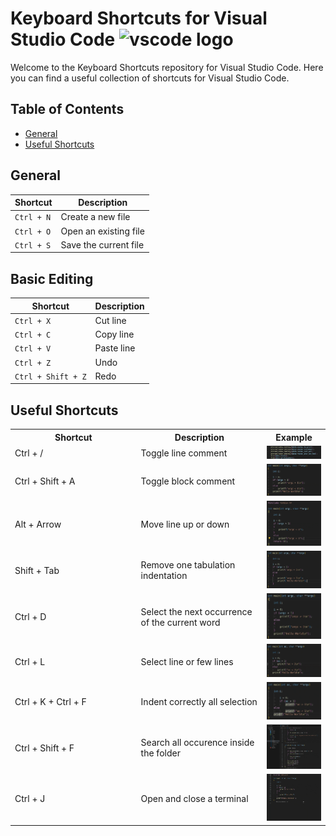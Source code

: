 
# Keyboard Shortcuts for Visual Studio Code <!-- link to add vs code image --> <img src="https://cdn.jsdelivr.net/gh/devicons/devicon/icons/vscode/vscode-original.svg" height = "20" alt="vscode logo"/>

Welcome to the Keyboard Shortcuts repository for Visual Studio Code. Here you can find a useful collection of shortcuts for Visual Studio Code.

## Table of Contents

- [General](#general)
- [Useful Shortcuts](#useful-shortcuts)


## General

| Shortcut | Description |
| --- | --- |
| `Ctrl + N` | Create a new file |
| `Ctrl + O` | Open an existing file |
| `Ctrl + S` | Save the current file |

## Basic Editing

| Shortcut | Description |
| --- | --- |
| `Ctrl + X` | Cut line |
| `Ctrl + C` | Copy line |
| `Ctrl + V` | Paste line |
| `Ctrl + Z` | Undo |
| `Ctrl + Shift + Z` | Redo |

## Useful Shortcuts

<table>
  <tr>
    <th style="width: 40%;">Shortcut</th>
    <th style="width: 40%;">Description</th>
    <th style="width: 20%;">Example</th>
  </tr>
  <tr>
    <td>Ctrl + /</td>
    <td>Toggle line comment</td>
    <td><img src="https://github.com/Neoblacks/Vscode-Shortcuts/blob/main/ressources/ctrl+%3F.gif?raw=true" alt="ctrl" border="0"></td>
  </tr>
  <tr>
    <td>Ctrl + Shift + A</td>
    <td>Toggle block comment</td>
    <td><img src="https://github.com/Neoblacks/Vscode-Shortcuts/blob/main/ressources/ctrl%20+%20shift%20+%20a.gif?raw=true" alt="ctrl-shift-a" border="0"></td>
  </tr>
  <tr>
    <td>Alt + Arrow</td>
    <td>Move line up or down</td>
    <td><img src="https://github.com/Neoblacks/Vscode-Shortcuts/blob/main/ressources/Alt+Arrow.gif?raw=true" alt="Alt-Arrow" border="0"></td>
  </tr>
  <tr>
    <td>Shift + Tab</td>
    <td>Remove one tabulation indentation</td>
    <td><img src="https://github.com/Neoblacks/Vscode-Shortcuts/blob/main/ressources/shift+tab.gif?raw=true" alt="shift-tab" border="0"></td>
  </tr>
  <tr>
    <td>Ctrl + D</td>
    <td>Select the next occurrence of the current word</td>
    <td><img src="https://github.com/Neoblacks/Vscode-Shortcuts/blob/main/ressources/Ctrld%20+%20d.gif?raw=true" alt="Ctrld-d" border="0"></td>
  </tr>
  <tr>
	<td>Ctrl + L</td>
	<td>Select line or few lines</td>
	<td><img src="https://github.com/Neoblacks/Vscode-Shortcuts/blob/main/ressources/Ctrl%20+%20l%20and%20tab%20or%20Shift%20tab.gif?raw=true" alt="Ctrl-l-and-tab-or-Shift-tab" border="0"></td>
  </tr>
  <tr>
	<td>Ctrl + K + Ctrl + F</td>
	<td>Indent correctly all selection</td>
	<td><img src="https://github.com/Neoblacks/Vscode-Shortcuts/blob/main/ressources/Ctrl%20+%20k%20and%20Ctrl%20+%20f.gif?raw=true" alt="Ctrl-k-and-Ctrl-f" border="0"></td>
  </tr>
  <tr>
    <td>Ctrl + Shift + F</td>
    <td>Search all occurence inside the folder</td>
    <td><img src="https://github.com/Neoblacks/Vscode-Shortcuts/blob/main/ressources/Ctrl+shift+f.gif?raw=true" alt="Ctrl-shift-f" border="0"></td>
  </tr>
   <tr>
    <td>Ctrl + J</td>
    <td>Open and close a terminal</td>
    <td><img src="https://github.com/Neoblacks/Vscode-Shortcuts/blob/main/ressources/Ctrl%20+%20j.gif?raw=true" alt="Ctrl-shift-f" border="0"></td>
  </tr>
</table>
